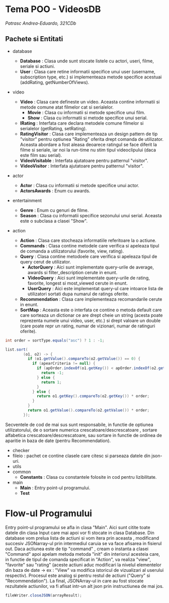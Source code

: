 # Tema POO - VideosDB

_Patrasc Andrea-Eduardo, 321CDb_

## Pachete si Entitati

* database
   * **Database** : Clasa unde sunt stocate listele cu actori, useri, filme, seriale si actiuni.
   * **User** : Clasa care retine informatii specifice unui user (username, subscription type, etc.) si implementeaza metode specifice acestuai (addRating, getNumberOfViews).

* video
   * **Video** : Clasa care defineste un video. Aceasta contine informatii si metode comune atat filmelor cat si serialelor. 
      * **Movie** : Clasa cu informatii si metode specifice unui film.
      * **Show** : Clasa cu informatii si metode specifice unui serial.
   * **IRating** : Interfata care declara metodele comune filmelor si serialelor (getRating, setRating).
   * **RatingVisitor** : Clasa care implementeaza un design pattern de tip "visitor" pentru optiunea "Rating" oferita 
   drept comanda de utilizator. Aceasta abordare a fost aleasa deoarece ratingul se face diferit la filme si seriale, iar 
   noi la run-time nu stim tipul videoclipului (daca este film sau serial).
   * **VideoVisitable** : Interfata ajutatoare pentru patternul "visitor".
   * **VideoVisitor** : Interfata ajutatoare pentru patternul "visitor".

* actor
  * **Actor** : Clasa cu informatii si metode specifice unui actor.
  * **ActorsAwards** : Enum cu awards.

* entertainment
  * **Genre** : Enum cu genuri de filme.
  * **Season** : Clasa cu informatii specifice sezonului unui serial. Aceasta este o subclasa a clasei "Show".

* action
  * **Action** : Clasa care stocheaza informatiile referitoare la o actiune.
  * **Commands** : Clasa contine metodele care verifica si apeleaza tipul de comanda a utilizatorului (favorite,
   view, rating).
  * **Query** : Clasa contine metodoele care verifica si apeleaza tipul de query cerut de utilizator.
    * **ActorQuery** : Aici sunt implementate query-urile de average, awards si filter_description cerute in enunt.
    * **VideoQuery** : Aici sunt implementate query-urile de rating, favorite, longest si most_viewed cerute in enunt.
    * **UserQuery** : Aici este implementat query-ul care intoarce lista de utilizatori sortati dupa numarul de ratings 
    oferite.
  * **Recommendation** : Clasa care implementeaza recomandarile cerute in enunt.
  * **SortMap** : Aceasta este o interfata ce contine o metoda default care care sorteaza un dictionar ce are drept cheie
  un string (acesta poate reprezenta numele unui video, user, etc.) si drept valoare un double (care poate repr un rating,
  numar de vizionari, numar de ratinguri oferite).
  
```java
int order = sortType.equals("asc") ? 1 : -1;
```

```java
list.sort(
        (o1, o2) -> {
          if (o1.getValue().compareTo(o2.getValue()) == 0) {
            if (apearCriteria != null) {
              if (apOrder.indexOf(o1.getKey()) < apOrder.indexOf(o2.getKey())) {
                return -1;
              } else {
                return 1;
              }
            } else {
              return o1.getKey().compareTo(o2.getKey()) * order;
            }
          }
          return o1.getValue().compareTo(o2.getValue()) * order;
        });
```

Secventele de cod de mai sus sunt responsabile, in functie de optiunea utilizatorului, de o sortare numerica 
crescatoare/descrescatoare , sortare alfabetica crescatoare/descrescatoare, sau sortare in functie de ordinea
de aparitie in baza de date (pentru Recommendation).

* checker
* fileio : pachet ce contine clasele care citesc si parseaza datele din json-uri.
* utils
* common
  * **Constants** : Clasa cu constantele folosite in cod pentru lizibilitate.
* main
  * **Main** : Entry point-ul programului.
  * **Test**

# Flow-ul Programului

Entry point-ul programului se afla in clasa "Main". Aici sunt citite toate datele din clasa Input care mai apoi 
vor fi stocate in clasa Database. Din database vom prelua lista de actiuni si vom itera prin aceasta , modificand succesiv
JSONarray-ul prin intermediul caruia se va face afisarea in fisierul out. Daca actiunea este de tip "command" , cream o
instanta a clasei "Command" apoi apelam metoda metoda "init" din interiorul acesteia care, in functie de tipul de comanda
specificat in "Action", va realiza "view", "favorite" sau "rating" (aceste actiuni aduc modificari la nivelul elementelor
din baza de date -> ex : "View" va modifica istoricul de vizualizari al userului respectiv).
Procesul este analog si pentru restul de actiuni ("Query" si "Recommendation"). La final, JSONArray-ul in care au fost 
stocate rezultatele actiunilor, va fi afisat intr-un alt json prin instructiunea de mai jos.

```java
fileWriter.closeJSON(arrayResult);
```
 